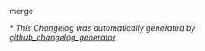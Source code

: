 merge



\* *This Changelog was automatically generated by [github_changelog_generator](https://github.com/github-changelog-generator/github-changelog-generator)*
